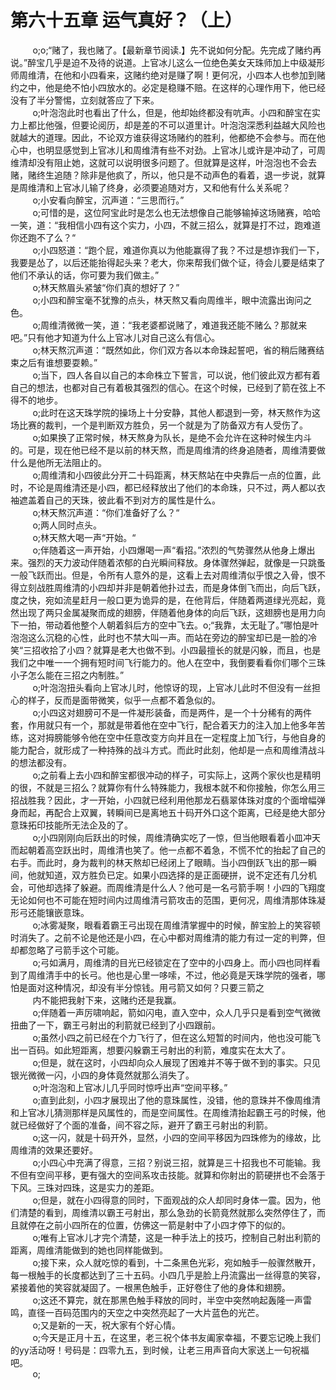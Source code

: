 <h1>第六十五章 运气真好？（上）</h1>
<div id="content">&nbsp&nbsp&nbsp&nbsp&nbsp&nbsp&nbsp&nbsp
 o;o;“赌了，我也赌了。【最新章节阅读.】先不说如何分配。先完成了赌约再说。”醉宝几乎是迫不及待的说道。上官冰儿这么一位绝色美女天珠师加上中级凝形师周维清，在他和小四看来，这赌约绝对是赚了啊！更何况，小四本人也参加到赌约之中，他是绝不怕小四放水的。必定是稳赚不赔。在这样的心理作用下，他已经没有了半分警惕，立刻就答应了下来。
 <br/>&nbsp&nbsp&nbsp&nbsp&nbsp&nbsp&nbsp&nbsp
 o;叶泡泡此时也看出了什么，但是，他却始终都没有吭声。小四和醉宝在实力上都比他强，但要论阅历，却是差的不可以道里计。叶泡泡深悉利益越大风险也就越大的道理。因此，不论双方谁获得这场赌约的胜利，他都绝不会参与。而在他心中，也明显感觉到上官冰儿和周维清有些不对劲。上官冰儿或许是冲动了，可周维清却没有阻止她，这就可以说明很多问题了。但就算是这样，叶泡泡也不会去赌，赌终生追随？除非是他疯了，所以，他只是不动声色的看着，退一步说，就算是周维清和上官冰儿输了终身，必须要追随对方，又和他有什么关系呢？
 <br/>&nbsp&nbsp&nbsp&nbsp&nbsp&nbsp&nbsp&nbsp
 o;小安看向醉宝，沉声道：“三思而行。”
 <br/>&nbsp&nbsp&nbsp&nbsp&nbsp&nbsp&nbsp&nbsp
 o;可惜的是，这位阿宝此时是怎么也无法想像自己能够输掉这场赌赛，哈哈一笑，道：“我相信小四有这个实力，小四，不就三招么，就算是打不过，跑难道你还跑不了么？“
 <br/>&nbsp&nbsp&nbsp&nbsp&nbsp&nbsp&nbsp&nbsp
 o;小四怒道：“跑个屁，难道你真以为他能赢得了我？不过是想诈我们一下，我要是怂了，以后还能抬得起头来？老大，你来帮我们做个证，待会儿要是结束了他们不承认的话，你可要为我们做主。”
 <br/>&nbsp&nbsp&nbsp&nbsp&nbsp&nbsp&nbsp&nbsp
 o;林天熬眉头紧皱“你们真的想好了？”
 <br/>&nbsp&nbsp&nbsp&nbsp&nbsp&nbsp&nbsp&nbsp
 o;小四和醉宝毫不犹豫的点头，林天熬又看向周维半，眼中流露出询问之色。
 <br/>&nbsp&nbsp&nbsp&nbsp&nbsp&nbsp&nbsp&nbsp
 o;周维清微微一笑，道：“我老婆都说赌了，难道我还能不赌么？那就来吧。”只有他才知道为什么上官冰儿对自己这么有信心。
 <br/>&nbsp&nbsp&nbsp&nbsp&nbsp&nbsp&nbsp&nbsp
 o;林天熬沉声道：“既然如此，你们双方各以本命珠起誓吧，省的稍后赌赛结束之后有谁想要耍赖。”
 <br/>&nbsp&nbsp&nbsp&nbsp&nbsp&nbsp&nbsp&nbsp
 o;当下，四人各自以自己的本命株立下誓言，可以说，他们彼此双方都有着自己的想法，也都对自己有着极其强烈的信心。在这个时候，已经到了箭在弦上不得不的地步。
 <br/>&nbsp&nbsp&nbsp&nbsp&nbsp&nbsp&nbsp&nbsp
 o;此时在这天珠学院的操场上十分安静，其他人都退到一旁，林天熬作为这场比赛的裁判，一个是判断双方胜负，另一个就是为了防备双方有人受伤了。
 <br/>&nbsp&nbsp&nbsp&nbsp&nbsp&nbsp&nbsp&nbsp
 o;如果换了正常时候，林天熬身为队长，是绝不会允许在这种时候生内斗的。可是，现在他已经不是以前的林天熬，而是周维清的终身追随者，周维清要做什么是他所无法阻止的。
 <br/>&nbsp&nbsp&nbsp&nbsp&nbsp&nbsp&nbsp&nbsp
 o;周维清和小四彼此分开二十码距离，林天熬站在中央靠后一点的位置，此时，不论是周维清还是小四，都已经释放出了他们的本命珠，只不过，两人都以衣袖遮盖着自己的天珠，彼此看不到对方的属性是什么。
 <br/>&nbsp&nbsp&nbsp&nbsp&nbsp&nbsp&nbsp&nbsp
 o;林天熬沉声道：“你们准备好了么？“
 <br/>&nbsp&nbsp&nbsp&nbsp&nbsp&nbsp&nbsp&nbsp
 o;两人同时点头。
 <br/>&nbsp&nbsp&nbsp&nbsp&nbsp&nbsp&nbsp&nbsp
 o;林天熬大喝一声“开始。“
 <br/>&nbsp&nbsp&nbsp&nbsp&nbsp&nbsp&nbsp&nbsp
 o;伴随着这一声开始，小四爆喝一声“看招。”浓烈的气势骤然从他身上爆出来。强烈的天力波动伴随着浓郁的白光瞬间释放。身体骤然弹起，就像是一只跳蚤一般飞跃而出。但是，令所有人意外的是，这看上去对周维清似乎恨之入骨，恨不得立刻战胜周维清的小四却并非是朝着他扑过去，而是身体倒飞而出，向后飞跃，度之快，宛如流星赶月一般口更为诡异的是，在他背后，伴随着两道绿光亮起，竟然出现了两只金属凝聚而成的翅膀，伴随着他身体的向后飞跃，这翅膀也是用力向下一拍，带动着他整个人朝着斜后方的空中飞去。o;“我靠，太无耻了。”哪怕是叶泡泡这么沉稳的心性，此时也不禁大叫一声。而站在旁边的醉宝却已是一脸的冷笑“三招收拾了小四？就算是老大也做不到。小四最擅长的就是闪躲，而且，也是我们之中唯一一个拥有短时间飞行能力的。他人在空中，我倒要看看你们哪个三珠小子怎么能在三招之内制胜。”
 <br/>&nbsp&nbsp&nbsp&nbsp&nbsp&nbsp&nbsp&nbsp
 o;叶泡泡扭头看向上官冰儿时，他惊讶的现，上官冰儿此时不但没有一丝担心的样子，反而是面带微笑，似乎一点都不着急似的。
 <br/>&nbsp&nbsp&nbsp&nbsp&nbsp&nbsp&nbsp&nbsp
 o;小四这对翅膀可不是一件凝形装备，而是两件，是一个十分稀有的两件套，作用就只有一个，那就是带着他在空中飞行，配合着天力的注入加上他多年苦练，这对拇膀能够令他在空中任意改变方向并且在一定程度上加飞行，与他自身的能力配合，就形成了一种持殊的战斗方式。而此时此刻，他却是一点和周维清战斗的想法都没有。
 <br/>&nbsp&nbsp&nbsp&nbsp&nbsp&nbsp&nbsp&nbsp
 o;之前看上去小四和醉宝都很冲动的样子，可实际上，这两个家伙也是精明的很，不就是三招么？就算你有什么特殊能力，我根本就不和你接触，你怎么用三招战胜我？因此，才一开始，小四就已经利用他那龙石翡翠体珠对度的个面增幅弹身而起，再配合上双翼，转瞬间已是离地五十码开外口这个距离，已经是绝大部分意珠拓印技能所无法企及的了。
 <br/>&nbsp&nbsp&nbsp&nbsp&nbsp&nbsp&nbsp&nbsp
 o;小四刚刚向后跃出的时候，周维清确实吃了一惊，但当他眼看着小皿冲天而起朝着高空跃出时，周维清也笑了。他一点都不着急，不慌不忙的抬起了自己的右手。而此时，身为裁判的林天熬却已经闭上了眼睛。当小四倒跃飞出的那一瞬间，他就知道，双方胜负已定。如果小四选择的是正面硬拼，说不定还有几分机会，可他却选择了躲避。而周维清是什么人？他可是一名弓箭手啊！小四的飞翔度无论如何也不可能在短时间内过周维清弓箭攻击的范围，更何况，周维清那体珠凝形弓还能镶嵌意珠。
 <br/>&nbsp&nbsp&nbsp&nbsp&nbsp&nbsp&nbsp&nbsp
 o;冰雾凝聚，眼看着霸王弓出现在周维清掌握中的时候，醉宝脸上的笑容顿时消失了。之前不论是他还是小四，在心中都对周维清的能力有过一定的判弊，但却都忽略了弓箭手这个可能。
 <br/>&nbsp&nbsp&nbsp&nbsp&nbsp&nbsp&nbsp&nbsp
 o;弓如满月，周维清的目光已经锁定在了空中的小四身上。而小四也同样看到了周维清手中的长弓。他也是心里一哆嗦，不过，他必竟是天珠学院的强者，哪怕是面对这种情况，却没有半分惊钱。用弓箭又如何？只要三箭之
 <br/>&nbsp&nbsp&nbsp&nbsp&nbsp&nbsp&nbsp&nbsp
 内不能把我射下来，这赌约还是我赢。
 <br/>&nbsp&nbsp&nbsp&nbsp&nbsp&nbsp&nbsp&nbsp
 o;伴随着一声厉啸响起，箭如闪电，直入空中，众人几乎只是看到空气微微扭曲了一下，霸王弓射出的利箭就已经到了小四跟前。
 <br/>&nbsp&nbsp&nbsp&nbsp&nbsp&nbsp&nbsp&nbsp
 o;虽然小四之前已经在个力飞行了，但在这么短暂的时间内，他也没可能飞出一百码。如此短距离，想要闪躲霸王弓射出的利箭，难度实在太大了。
 <br/>&nbsp&nbsp&nbsp&nbsp&nbsp&nbsp&nbsp&nbsp
 o;但是，就在这时，小四却向众人展现了困难并不等于做不到的事实。只见银光微微一闪，小四的身体竟然就那么消失了。
 <br/>&nbsp&nbsp&nbsp&nbsp&nbsp&nbsp&nbsp&nbsp
 o;叶泡泡和上官冰儿几乎同时惊呼出声“空间平移。”
 <br/>&nbsp&nbsp&nbsp&nbsp&nbsp&nbsp&nbsp&nbsp
 o;直到此刻，小四才展现出了他的意珠属性，没错，他的意珠并不像周维清和上官冰儿猜测那样是风属性的，而是空间属性。在周维清抬起霸王弓的时候，他就已经做好了个面的准备，间不容之际，避开了霸王弓射出的利箭。
 <br/>&nbsp&nbsp&nbsp&nbsp&nbsp&nbsp&nbsp&nbsp
 o;这一闪，就是十码开外，显然，小四的空间平移因为四珠修为的缘故，比周维清的效果还要好。
 <br/>&nbsp&nbsp&nbsp&nbsp&nbsp&nbsp&nbsp&nbsp
 o;小四心中充满了得意，三招？别说三招，就算是三十招我也不可能输。我不但有空间平移，更有强大的空间系攻击技能。就算和你射出的箭硬拼也不会落于下风。三珠对四珠，这是实力的差距。
 <br/>&nbsp&nbsp&nbsp&nbsp&nbsp&nbsp&nbsp&nbsp
 o;但是，就在小四得意的同时，下面观战的众人却同时身体一震。因为，他们清楚的看到，周维清以霸王弓射出，那么急劲的长箭竟然就那么突然停住了，而且就停在之前小四所在的位置，仿佛这一箭是射中了小四才停下的似的。
 <br/>&nbsp&nbsp&nbsp&nbsp&nbsp&nbsp&nbsp&nbsp
 o;唯有上官冰儿才完个清楚，这是一种手法上的技巧，控制自己射出利箭的距离，周维清能做到的她也同样能做到。
 <br/>&nbsp&nbsp&nbsp&nbsp&nbsp&nbsp&nbsp&nbsp
 o;接下来，众人就吃惊的看到，十二条黑色光彩，宛如触手一般骤然散开，每一根触手的长度都达到了三十五码。小四几乎是脸上丹流露出一丝得意的笑容，紧接着他的笑容就凝固了。一根黑色触手，正好卷住了他的身体和翅膀。
 <br/>&nbsp&nbsp&nbsp&nbsp&nbsp&nbsp&nbsp&nbsp
 o;这还不算完，就在那黑色触手释放的同时，半空中突然响起轰隆一声雷鸣，直径一百码范围内的天空之中突然亮起了一大片蓝色的光芒。
 <br/>&nbsp&nbsp&nbsp&nbsp&nbsp&nbsp&nbsp&nbsp
 o;又是新的一天，祝大家有个好心情。
 <br/>&nbsp&nbsp&nbsp&nbsp&nbsp&nbsp&nbsp&nbsp
 o;今天是正月十五，在这里，老三祝个体书友阖家幸福，不要忘记晚上我们的yy活动呀！号码是：四零九五，到时候，让老三用声音向大家送上一句祝福吧。
 <br/>&nbsp&nbsp&nbsp&nbsp&nbsp&nbsp&nbsp&nbsp
 o;
 <br/>&nbsp&nbsp&nbsp&nbsp&nbsp&nbsp&nbsp&nbsp
 <br/>&nbsp&nbsp&nbsp&nbsp&nbsp&nbsp&nbsp&nbsp
</div>
